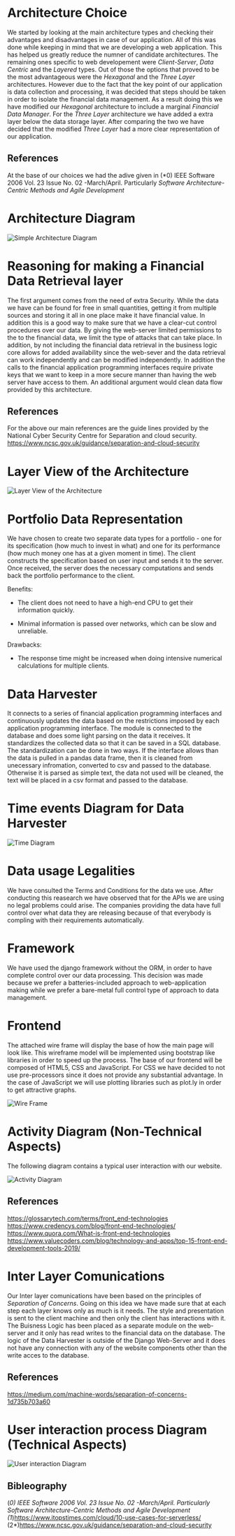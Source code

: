 # Architecture Choice 

We started by looking at the main architecture types and checking their
advantages and disadvantages in case  of our application. All of this was done while keeping in mind that we are developing a web application. This has helped us greatly reduce the numner of candidate architectures. The remaining ones specific to web developement were *Client-Server*, *Data Centric* and the *Layered* types. Out of those the options that proved to be the most advantageous were the *Hexagonal* and the *Three Layer* architectures. However due to the fact that the key
point of our application is data collection and processing, it was
decided that steps should be taken in order to isolate the financial
data management. As a result doing this we have modified our *Hexagonal* architecture to include a marginal *Financial Data Manager*. For the *Three Layer* architecture we have added a extra layer below the data storage layer. After comparing the two we have decided that the modified *Three Layer* had a more clear representation of our application.

## References 
At the base of our choices we had the adive given in (*0) IEEE Software 2006 Vol. 23 Issue No. 02 -March/April. Particularly *Software Architecture-Centric Methods and Agile Development* 

# Architecture Diagram
![Simple Architecture Diagram](simple_architecture_diagram.png)

# Reasoning for making a Financial Data Retrieval layer 

The first argument comes from the need of extra Security. While the
data we have can be found for free in small quantities, getting it from
multiple sources and storing it all in one place make it have financial
value. In addition this is a good way to make sure that we have a clear-cut control procedures over our data. By giving the web-server limited
permissions to the to the financial data, we limit the type of attacks
that can take place. In addition, by not including the financial data
retrieval in the business logic core allows for added availability since
the web-sever and the data retrieval can work independently and can be
modified independently. In addition the calls to the financial
application programming interfaces require private keys that we want to
keep in a more secure manner than having the web server have access to
them.
An additional argument would clean data flow provided by this architecture.

## References 
For the above our main references are the guide lines provided by the National Cyber Security Centre for Separation and cloud security. 
https://www.ncsc.gov.uk/guidance/separation-and-cloud-security

# Layer View of the Architecture
![Layer View of the Architecture](module_diagram.png)



# Portfolio Data Representation 

We have chosen to create two separate data types for a portfolio - one
for its specification (how much to invest in what) and one for its
performance (how much money one has at a given moment in time). The
client constructs the specification based on user input and sends it to
the server. Once received, the server does the necessary computations
and sends back the portfolio performance to the client.

Benefits:

-   The client does not need to have a high-end CPU to get their
    information quickly.

-   Minimal information is passed over networks, which can be slow and
    unreliable.

Drawbacks:

-   The response time might be increased when doing intensive numerical calculations for multiple clients. 

# Data Harvester

It connects to a series of financial application programming interfaces
and continuously updates the data based on the restrictions imposed by
each application programming interface. The module is connected to the database and does some light parsing on the data it receives. It standardizes the collected data so that it can be saved in a SQL database. The standardization can be done in two ways.  If the interface allows than the data is pulled in a pandas data frame, then it is cleaned from unecessary infromation, converted to csv and  passed to the database. Otherwise it is parsed as simple text, the data not used will be cleaned, the text will be placed in a csv format and passed to the database. 


# Time events Diagram for Data Harvester
![Time Diagram](time_diagram.png)


# Data usage Legalities
We have consulted the Terms and Conditions for the data we use. After conducting this reasearch we have observed that for the APIs we are using no legal problems could arise. The companies providing the data have full control over what data they are releasing because of that everybody is compling with their requirements automatically. 


# Framework

We have used the django framework without the ORM, in order to have
complete control over our data processing. This decision was made
because we prefer a batteries-included approach to web-application making
while we prefer a bare-metal full control type of approach to data
management.

# Frontend

The attached wire frame will display the base of how the main page will look like. This wireframe model will be implemented using bootstrap like libraries in order to speed up the process. The base of our frontend will be composed of HTML5, CSS and JavaScript.  For CSS we have decided to not use pre-processors since it does not provide any substantial advantage. In the case of JavaScript we will use plotting libraries such as plot.ly in order to get attractive graphs. 

![Wire Frame](wireframe.png )



# Activity Diagram (Non-Technical Aspects)
The following diagram contains a typical user interaction with our website.

![Activity Diagram](act_diagram.png)

## References
https://glossarytech.com/terms/front_end-technologies
https://www.credencys.com/blog/front-end-technologies/
https://www.quora.com/What-is-front-end-technologies
https://www.valuecoders.com/blog/technology-and-apps/top-15-front-end-development-tools-2019/

# Inter Layer Comunications
Our Inter layer comunications have been based on the principles of *Separation of Concerns*. Going on this idea we have made sure that at each step each layer knows only as much is it needs. The style and presentation is sent to the client machine and then only the client has interactions with it. The Buisness Logic has been placed as a separate module on the web-server and it only has read writes to the financial data on the database. The logic of the Data Harvester is outside of the Django Web-Server and it does not have any connection with any of the website components other than the write acces to the database.

## References
https://medium.com/machine-words/separation-of-concerns-1d735b703a60

# User interaction process Diagram (Technical Aspects)
![User interaction Diagram](user_diagram.png)

## Bibleography
(*0) IEEE Software 2006 Vol. 23 Issue No. 02 -March/April. Particularly *Software Architecture-Centric Methods and Agile Development* 
(1*)https://www.itopstimes.com/cloud/10-use-cases-for-serverless/
(2*)https://www.ncsc.gov.uk/guidance/separation-and-cloud-security
